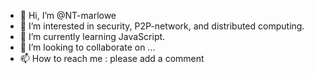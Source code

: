 - 👋 Hi, I’m @NT-marlowe
- 👀 I’m interested in security, P2P-network, and distributed computing.
- 🌱 I’m currently learning JavaScript.
- 💞️ I’m looking to collaborate on ...
- 📫 How to reach me : please add a comment

<!---
NT-marlowe/NT-marlowe is a ✨ special ✨ repository because its `README.md` (this file) appears on your GitHub profile.
You can click the Preview link to take a look at your changes.
--->
